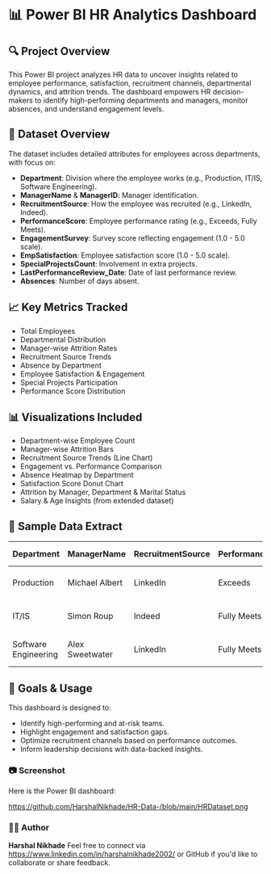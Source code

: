 # 📊 Power BI HR Analytics Dashboard

## 🔍 Project Overview
This Power BI project analyzes HR data to uncover insights related to employee performance, satisfaction, recruitment channels, departmental dynamics, and attrition trends. The dashboard empowers HR decision-makers to identify high-performing departments and managers, monitor absences, and understand engagement levels.

## 📁 Dataset Overview
The dataset includes detailed attributes for employees across departments, with focus on:

- **Department**: Division where the employee works (e.g., Production, IT/IS, Software Engineering).
- **ManagerName** & **ManagerID**: Manager identification.
- **RecruitmentSource**: How the employee was recruited (e.g., LinkedIn, Indeed).
- **PerformanceScore**: Employee performance rating (e.g., Exceeds, Fully Meets).
- **EngagementSurvey**: Survey score reflecting engagement (1.0 - 5.0 scale).
- **EmpSatisfaction**: Employee satisfaction score (1.0 - 5.0 scale).
- **SpecialProjectsCount**: Involvement in extra projects.
- **LastPerformanceReview_Date**: Date of last performance review.
- **Absences**: Number of days absent.

## 📈 Key Metrics Tracked
- Total Employees
- Departmental Distribution
- Manager-wise Attrition Rates
- Recruitment Source Trends
- Absence by Department
- Employee Satisfaction & Engagement
- Special Projects Participation
- Performance Score Distribution

## 📊 Visualizations Included
- Department-wise Employee Count
- Manager-wise Attrition Bars
- Recruitment Source Trends (Line Chart)
- Engagement vs. Performance Comparison
- Absence Heatmap by Department
- Satisfaction Score Donut Chart
- Attrition by Manager, Department & Marital Status
- Salary & Age Insights (from extended dataset)

## 📎 Sample Data Extract

| Department           | ManagerName     | RecruitmentSource     | PerformanceScore | EngagementSurvey | EmpSatisfaction | SpecialProjects | Review Date | Absences |
|----------------------|-----------------|------------------------|------------------|------------------|-----------------|------------------|--------------|----------|
| Production           | Michael Albert  | LinkedIn               | Exceeds          | 4.6              | 5               | 0                | 17-01-2019   | 1        |
| IT/IS                | Simon Roup      | Indeed                 | Fully Meets      | 4.96             | 3               | 6                | 24-02-2016   | 17       |
| Software Engineering | Alex Sweetwater | LinkedIn               | Fully Meets      | 3.04             | 3               | 4                | 01-02-2019   | 19       |

## 🚀 Goals & Usage
This dashboard is designed to:
- Identify high-performing and at-risk teams.
- Highlight engagement and satisfaction gaps.
- Optimize recruitment channels based on performance outcomes.
- Inform leadership decisions with data-backed insights.
### 📷 Screenshot

Here is the Power BI dashboard:

https://github.com/HarshalNikhade/HR-Data-/blob/main/HRDataset.png


### 🙋‍♂️ Author

**Harshal Nikhade**
Feel free to connect via https://www.linkedin.com/in/harshalnikhade2002/ or GitHub if you'd like to collaborate or share feedback.

